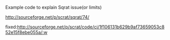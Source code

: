 
Example code to explain Sqrat issue(or limits)

http://sourceforge.net/p/scrat/sqrat/74/

fixed:http://sourceforge.net/p/scrat/code/ci/1f106131b629b9af73659053c852e15f8ebe055a/:w

